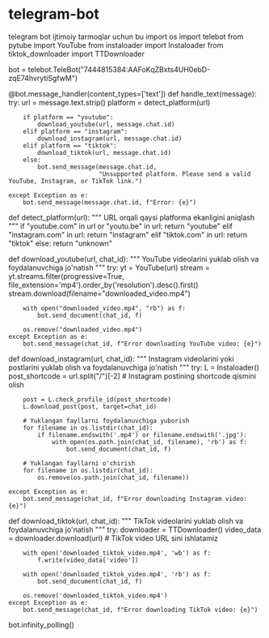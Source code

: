 # telegram-bot
telegram bot ijtimoiy tarmoqlar uchun bu 
import os
import telebot
from pytube import YouTube
from instaloader import Instaloader
from tiktok_downloader import TTDownloader

bot = telebot.TeleBot("7444815384:AAFoKqZBxts4UH0ebD-zqE74hvrytiSgfwM")


@bot.message_handler(content_types=['text'])
def handle_text(message):
    try:
        url = message.text.strip()
        platform = detect_platform(url)

        if platform == "youtube":
            download_youtube(url, message.chat.id)
        elif platform == "instagram":
            download_instagram(url, message.chat.id)
        elif platform == "tiktok":
            download_tiktok(url, message.chat.id)
        else:
            bot.send_message(message.chat.id,
                             "Unsupported platform. Please send a valid YouTube, Instagram, or TikTok link.")

    except Exception as e:
        bot.send_message(message.chat.id, f"Error: {e}")


def detect_platform(url):
    """ URL orqali qaysi platforma ekanligini aniqlash """
    if "youtube.com" in url or "youtu.be" in url:
        return "youtube"
    elif "instagram.com" in url:
        return "instagram"
    elif "tiktok.com" in url:
        return "tiktok"
    else:
        return "unknown"


def download_youtube(url, chat_id):
    """ YouTube videolarini yuklab olish va foydalanuvchiga jo'natish """
    try:
        yt = YouTube(url)
        stream = yt.streams.filter(progressive=True, file_extension='mp4').order_by('resolution').desc().first()
        stream.download(filename="downloaded_video.mp4")

        with open("downloaded_video.mp4", "rb") as f:
            bot.send_document(chat_id, f)

        os.remove("downloaded_video.mp4")
    except Exception as e:
        bot.send_message(chat_id, f"Error downloading YouTube video: {e}")


def download_instagram(url, chat_id):
    """ Instagram videolarini yoki postlarini yuklab olish va foydalanuvchiga jo'natish """
    try:
        L = Instaloader()
        post_shortcode = url.split("/")[-2]  # Instagram postining shortcode qismini olish

        post = L.check_profile_id(post_shortcode)
        L.download_post(post, target=chat_id)

        # Yuklangan fayllarni foydalanuvchiga yuborish
        for filename in os.listdir(chat_id):
            if filename.endswith('.mp4') or filename.endswith('.jpg'):
                with open(os.path.join(chat_id, filename), 'rb') as f:
                    bot.send_document(chat_id, f)

        # Yuklangan fayllarni o'chirish
        for filename in os.listdir(chat_id):
            os.remove(os.path.join(chat_id, filename))

    except Exception as e:
        bot.send_message(chat_id, f"Error downloading Instagram video: {e}")


def download_tiktok(url, chat_id):
    """ TikTok videolarini yuklab olish va foydalanuvchiga jo'natish """
    try:
        downloader = TTDownloader()
        video_data = downloader.download(url)  # TikTok video URL sini ishlatamiz

        with open('downloaded_tiktok_video.mp4', 'wb') as f:
            f.write(video_data['video'])

        with open('downloaded_tiktok_video.mp4', 'rb') as f:
            bot.send_document(chat_id, f)

        os.remove('downloaded_tiktok_video.mp4')
    except Exception as e:
        bot.send_message(chat_id, f"Error downloading TikTok video: {e}")


bot.infinity_polling()


